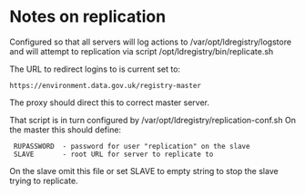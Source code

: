 # Notes on replication

Configured so that all servers will log actions to /var/opt/ldregistry/logstore
and will attempt to replication via script /opt/ldregistry/bin/replicate.sh

The URL to redirect logins to is current set to:

    https://environment.data.gov.uk/registry-master

The proxy should direct this to correct master server.

That script is in turn configured by /var/opt/ldregistry/replication-conf.sh
On the master this should define:

     RUPASSWORD  - password for user "replication" on the slave
     SLAVE       - root URL for server to replicate to

On the slave omit this file or set SLAVE to empty string to stop the slave trying to replicate.

